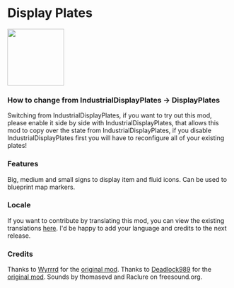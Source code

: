 # Display Plates

<img src="https://raw.githubusercontent.com/Flydiverny/IndustrialDisplayPlates/master/thumbnail.png" width="128" height="128">

### How to change from IndustrialDisplayPlates -> DisplayPlates

Switching from IndustrialDisplayPlates, if you want to try out this mod, please enable it side by side with IndustrialDisplayPlates, that allows this mod to copy over the state from IndustrialDisplayPlates, if you disable IndustrialDisplayPlates first you will have to reconfigure all of your existing plates!

### Features

Big, medium and small signs to display item and fluid icons. Can be used to blueprint map markers.

### Locale

If you want to contribute by translating this mod, you can view the existing translations [here](https://github.com/Flydiverny/IndustrialDisplayPlates/tree/master/locale). I'd be happy to add your language and credits to the next release.

### Credits

Thanks to [Wyrrrd](https://mods.factorio.com/user/Wyrrrd) for the [original mod](https://mods.factorio.com/mod/IndustrialDisplayPlates).
Thanks to [Deadlock989](https://mods.factorio.com/user/Deadlock989) for the [original mod](https://mods.factorio.com/mod/IndustrialDisplays).
Sounds by thomasevd and Raclure on freesound.org.
